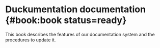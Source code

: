 # Duckumentation documentation {#book:book status=ready}

This book describes the features of our documentation system and the procedures to update it.



<div style="page-break-before: always"></div>

<minitoc levels="2"/>
